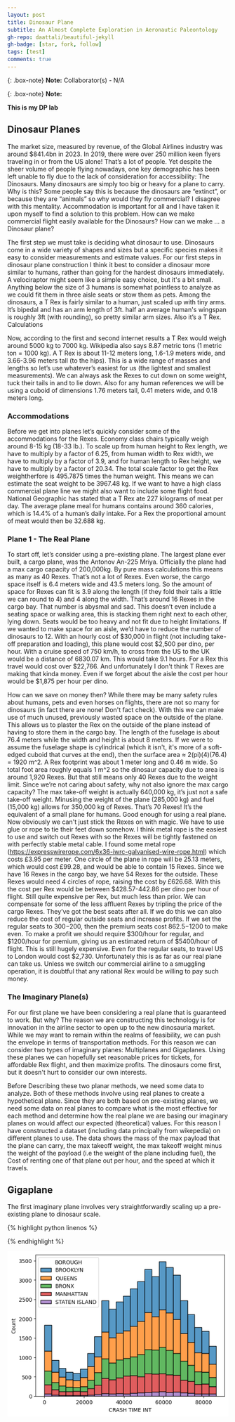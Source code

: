 ```yaml
---
layout: post
title: Dinosaur Plane
subtitle: An Almost Complete Exploration in Aeronautic Paleontology
gh-repo: daattali/beautiful-jekyll
gh-badge: [star, fork, follow]
tags: [test]
comments: true
---
```


{: .box-note}
**Note:** Collaborator(s) - N/A

{: .box-note}
**Note:** 

**This is my DP lab**

## Dinosaur Planes

The market size, measured by revenue, of the Global Airlines industry was around $841.4bn in 2023. In 2019, there were over 250 million keen flyers traveling in or from the US alone! That’s a lot of people. Yet despite the sheer volume of people flying nowadays, one key demographic has been left unable to fly due to the lack of consideration for accessibility: The Dinosaurs. Many dinosaurs are simply too big or heavy for a plane to carry. Why is this? Some people say this is because the dinosaurs are “extinct”, or because they are “animals” so why would they fly commercial? I disagree with this mentality. Accommodation is important for all and I have taken it upon myself to find a solution to this problem. How can we make commercial flight easily available for the Dinosaurs? How can we make … a Dinosaur plane?

The first step we must take is deciding what dinosaur to use.
Dinosaurs come in a wide variety of shapes and sizes but a specific species makes it easy to consider measurements and estimate values. For our first steps in dinosaur plane construction I think it best to consider a dinosaur more similar to humans, rather than going for the hardest dinosaurs immediately. A velociraptor might seem like a simple easy choice, but it's a bit small. Anything below the size of 3 humans is somewhat pointless to analyze as we could fit them in three aisle seats or stow them as pets. Among the dinosaurs, a T Rex is fairly similar to a human, just scaled up with tiny arms. It’s bipedal and  has an arm length of 3ft. half an average human's wingspan is roughly 3ft (with rounding), so pretty similar arm sizes. Also it’s a T Rex.
Calculations

Now, according to the first and second internet results a T Rex would weigh around 5000 kg to 7000 kg. Wikipedia also says 8.87 metric tons (1 metric ton = 1000 kg). A T Rex is about 11-12 meters long, 1.6-1.9 meters wide, and 3.66-3.96 meters tall (to the hips). This is a wide range of masses and lengths so let’s use whatever’s easiest for us (the lightest and smallest measurements). We can always ask the Rexes to cut down on some weight, tuck their tails in and to lie down.
Also for any human references we will be using a cuboid of dimensions 1.76 meters tall,  0.41 meters wide, and 0.18 meters long.

### Accommodations
Before we get into planes let’s quickly consider some of the accommodations for the Rexes.
Economy class chairs typically weigh around 8-15 kg (18-33 lb.). To scale up from human height to Rex length, we have to multiply by a factor of 6.25, from human width to Rex width, we have to multiply by a factor of 3.9, and for human length to Rex height, we have to multiply by a factor of 20.34. The total scale factor to get the Rex weightherfore is 495.7875 times the human weight. This means we can estimate the seat weight to be 3967.48 kg.
If we want to have a high class commercial plane line we might also want to include some flight food. National Geographic has stated that a T Rex ate 227 kilograms of meat per day. The average plane meal for humans contains around 360 calories, which is 14.4% of a human’s daily intake. For a Rex the proportional amount of meat would then be 32.688 kg.



### Plane 1 - The Real Plane
To start off, let’s consider using a pre-existing plane. The largest plane ever built, a cargo plane, was the Antonov An-225 Mriya. Officially the plane had a max cargo capacity of 200,000kg. By pure mass calculations this means as many as 40 Rexes. That’s not a lot of Rexes. Even worse, the cargo space itself is 6.4 meters wide and 43.5 meters long. So the amount of space for Rexes can fit is 3.9 along the length (if they fold their tails a little we can round to 4) and 4 along the width. That’s around 16 Rexes in the cargo bay. That number is abysmal and sad. This doesn’t even include a seating space or walking area, this is stacking them right next to each other, lying down. Seats would be too heavy and not fit due to height limitations. If we wanted to make space for an aisle, we’d have to reduce the number of dinosaurs to 12. With an hourly cost of $30,000 in flight (not including take-off preparation and loading), this plane would cost $2,500 per dino, per hour. With a cruise speed of 750 km/h, to cross from the US to the UK would be a distance of 6830.07 km. This would take 9.1 hours. For a Rex this travel would cost over $22,766. And unfortunately I don't think T Rexes are making that kinda money. Even if we forget about the aisle the cost per hour would be $1,875 per hour per dino.

How can we save on money then? While there may be many safety rules about humans, pets and even horses on flights, there are not so many for dinosaurs (in fact there are none! Don't fact check). With this we can make use of much unused, previously wasted space on the outside of the plane. This allows us to plaster the Rex on the outside of the plane instead of  having to store them in the cargo bay. The length of the fuselage is about 76.4 meters while the width and height is about 8 meters. If we were to assume the fuselage shape is cylindrical (which it isn't, it's more of a soft-edged cuboid that curves at the end), then the surface area ≈ 2(pi)(4)(76.4) = 1920 m^2. A Rex footprint was about 1 meter long and 0.46 m wide. So total foot area roughly equals 1 m^2 so the dinosaur capacity due to area is around 1,920 Rexes. But that still means only 40 Rexes due to the weight limit. Since we’re not caring about safety, why not also ignore the max cargo capacity? The max take-off weight is actually 640,000 kg, it’s just not a safe take-off weight. Minusing the weight of the plane (285,000 kg) and fuel (15,000 kg) allows for 350,000 kg of Rexes. That’s 70 Rexes! It’s the equivalent of a small plane for humans. Good enough for using a real plane.
Now obviously we can't just stick the Rexes on with magic. We have to use glue or rope to tie their feet down somehow. I think metal rope is the easiest to use and switch out Rexes with so the Rexes will be tightly fastened on with perfectly stable metal cable. I found some metal rope (https://expresswirerope.com/6x36-iwrc-galvanised-wire-rope.html) which costs £3.95 per meter. One circle of the plane in rope will be 25.13 meters, which would cost £99.28, and would be able to contain 15 Rexes. Since we have 16 Rexes in the cargo bay, we have 54 Rexes for the outside. These Rexes would need 4 circles of rope, raising the cost by £626.68. With this the cost per Rex would be between $428.57-442.86 per dino per hour of flight. Still quite expensive per Rex, but much less than prior. We can compensate for some of the less affluent Rexes by tripling the price of the cargo Rexes. They’ve got the best seats after all. If we do this we can also reduce the cost of regular outside seats and increase profits. If we set the regular seats to $300-$200, then the premium seats cost $862.5-$1200 to make even. To make a profit we should require $300/hour for regular, and $1200/hour for premium, giving us an estimated return of $5400/hour of flight. This is still hugely expensive. Even for the regular seats, to travel US to London would cost $2,730. Unfortunately this is as far as our real plane can take us. Unless we switch our commercial airline to a smuggling operation, it is doubtful that any rational Rex would be willing to pay such money.

### The Imaginary Plane(s)
For our first plane we have been considering a real plane that is guaranteed to work. But why? The reason we are constructing this technology is for innovation in the airline sector to open up to the new dinosauria market. While we may want to remain within the realms of feasibility, we can push the envelope in terms of transportation methods. For this reason we can consider two types of imaginary planes: Multiplanes and Gigaplanes. Using these planes we can hopefully set reasonable prices for tickets, for affordable Rex flight, and then maximize profits. The dinosaurs come first, but it doesn't hurt to consider our own interests.

Before Describing these two planar methods, we need some data to analyze. Both of these methods involve using real planes to create a hypothetical plane. Since they are both based on pre-existing planes, we need some data on real planes to compare what is the most effective for each method and determine how the real plane we are basing our imaginary planes on would affect our expected (theoretical) values. For this reason I have constructed a dataset (including data principally from wikepedia) on different planes to use. The data shows the mass of the max payload that the plane can carry, the max takeoff weight, the max takeoff weight minus the weight of the payload (i.e the weight of the plane including fuel), the Cost of renting one of that plane out per hour, and the speed at which it travels.

## Gigaplane
The first imaginary plane involves very straightforwardly scaling up a pre-existing plane to dinosaur scale. 
  
{% highlight python linenos %}

{% endhighlight %}

![graph 1](../assets/img/graph1.png)

